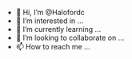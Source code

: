 - 👋 Hi, I’m @Halofordc
- 👀 I’m interested in ...
- 🌱 I’m currently learning ...
- 💞️ I’m looking to collaborate on ...
- 📫 How to reach me ...

<!---
Halofordc/Halofordc is a ✨ special ✨ repository because its `README.md` (this file) appears on your GitHub profile.
You can click the Preview link to take a look at your changes.
--->
